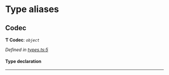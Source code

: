 

# Type aliases

<a id="codec"></a>

##  Codec

**Ƭ Codec**: *`object`*

*Defined in [types.ts:5](https://github.com/polkadot-js/common/blob/d47b865/packages/trie-codec/src/types.ts#L5)*

#### Type declaration

___

